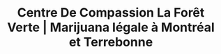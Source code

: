 ---
title: "Centre De Compassion La Forêt Verte | Marijuana légale à Montréal et Terrebonne"
description: "Découvrez tous les services qu'offre notre dispensaire de cannabis (club de compassion) partout à Montréal et Terrebonne"
slug: services
layout: services
menuposition: services
titre: "Nos services relatifs à la marijuana médicale. Nous sommes les experts à Montréal et à Terrebonne"
---